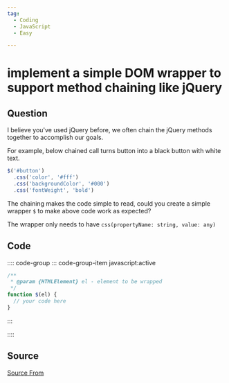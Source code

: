 ```yaml
---
tag:
  - Coding
  - JavaScript
  - Easy

---
```

  
# implement a simple DOM wrapper to support method chaining like jQuery

## Question
I believe you've used jQuery before, we often chain the jQuery methods together to accomplish our goals.

For example, below chained call turns button into a black button with white text.

```js
$('#button')
  .css('color', '#fff')
  .css('backgroundColor', '#000')
  .css('fontWeight', 'bold')
```

The chaining makes the code simple to read, could you create a simple wrapper `$` to make above code work as expected?

The wrapper only needs to have `css(propertyName: string, value: any)`

## Code
:::: code-group
::: code-group-item javascript:active
```javascript
/**
 * @param {HTMLElement} el - element to be wrapped
 */
function $(el) {
  // your code here
}
```
:::
    
::::



##  Source
[Source From](https://bigfrontend.dev/problem/implement-a-simple-DOM-wrapper-to-support-method-chaining-like-jQuery)

  